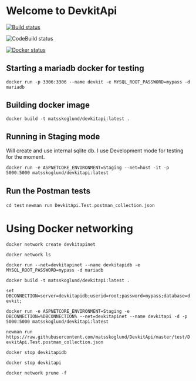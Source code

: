 # Welcome to DevkitApi

[![Build status](https://ci.appveyor.com/api/projects/status/1al4h956xqs27ta6/branch/master?svg=true)](https://ci.appveyor.com/project/matsskoglund58956/devkitapi/branch/master)

![CodeBuild status](https://codebuild.eu-west-1.amazonaws.com/badges?uuid=eyJlbmNyeXB0ZWREYXRhIjoib1RGL0E0Y0Nib2taRElyL1ZUTmNWaGVKRENFWkxSQ0x6Y1J3WG0wQys4REpUcmw4OHZ6SWRxbzlOWGxmMmgzVDdWSFo5T1ZzZHlDOXVCOHI2aVBKTWpBPSIsIml2UGFyYW1ldGVyU3BlYyI6Imcrb0FaV1ZiWThSeWdNZ0EiLCJtYXRlcmlhbFNldFNlcmlhbCI6MX0%3D&branch=master)

[![Docker status](https://dockerbuildbadges.quelltext.eu/status.svg?organization=matsskoglund&repository=devkitapiauto)](https://dockerbuildbadges.quelltext.eu/status.svg?organization=matsskoglund&repository=devkitapi)

## Starting a mariadb docker for testing
`docker run -p 3306:3306 --name devkit -e MYSQL_ROOT_PASSWORD=mypass -d mariadb`

## Building docker image
`docker build -t matsskoglund/devkitapi:latest .`

## Running in Staging mode
Will create and use internal sqlite db. I use Development mode for testing for the moment.

`docker run -e ASPNETCORE_ENVIRONMENT=Staging --net=host -it -p 5000:5000 matsskoglund/devkitapi:latest`

## Run the Postman tests
`cd test`
`newman run DevkitApi.Test.postman_collection.json`

# Using Docker networking
`docker network create devkitapinet`

`docker network ls`

`docker run --net=devkitapinet --name devkitapidb -e MYSQL_ROOT_PASSWORD=mypass -d mariadb`

`docker build -t matsskoglund/devkitapi:latest .`

`set DBCONNECTION=server=devkitapidb;userid=root;password=mypass;database=devkit;`

`docker run -e ASPNETCORE_ENVIRONMENT=Staging -e DBCONNECTION=%DBCONNECTION% --net=devkitapinet --name devkitapi -d -p 5000:5000 matsskoglund/devkitapi:latest`

`newman run https://raw.githubusercontent.com/matsskoglund/DevkitApi/master/test/DevkitApi.Test.postman_collection.json`

`docker stop devkitapidb`

`docker stop devkitapi`

`docker network prune -f`

